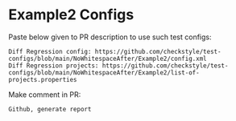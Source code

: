 # Example2 Configs
Paste below given to PR description to use such test configs:
```
Diff Regression config: https://github.com/checkstyle/test-configs/blob/main/NoWhitespaceAfter/Example2/config.xml
Diff Regression projects: https://github.com/checkstyle/test-configs/blob/main/NoWhitespaceAfter/Example2/list-of-projects.properties
```
Make comment in PR:
```
Github, generate report
```
